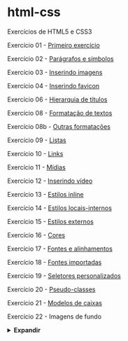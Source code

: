 # html-css
 Exercícios de HTML5 e CSS3

 Exercício 01 - <a href="https://afsantos2.github.io/html-css/exercicios/ex001/index.html" target="_blank">Primeiro exercício</a>

 Exercício 02 - <a href="https://afsantos2.github.io/html-css/exercicios/ex002/index.html" target="_blank">Parágrafos e símbolos</a> 

 Exercício 03 - <a href="https://afsantos2.github.io/html-css/exercicios/ex003/index.html" target="_blank">Inserindo imagens</a>

 Exercício 04 - <a href="https://afsantos2.github.io/html-css/exercicios/ex004/index.html" target="_blank">Inserindo favicon</a>

 Exercício 06 - <a href="https://afsantos2.github.io/html-css/exercicios/ex006/index.html" target="_blank">Hierarquia de títulos</a>

 Exercício 08 - <a href="https://afsantos2.github.io/html-css/exercicios/ex008/index.html" target="_blank">Formatação de textos</a>

 Exercício 08b - <a href="https://afsantos2.github.io/html-css/exercicios/ex008b/index.html" target="_blank">Outras formatações</a>

 Exercício 09 - <a href="https://afsantos2.github.io/html-css/exercicios/ex009/index.html" target="_blank">Listas</a>

 Exercício 10 - <a href="https://afsantos2.github.io/html-css/exercicios/ex010/index.html" target="_blank">Links</a>

 Exercício 11 - <a href="https://afsantos2.github.io/html-css/exercicios/ex011/index.html" target="_blank">Mídias</a>

 Exercício 12 - <a href="https://afsantos2.github.io/html-css/exercicios/ex012/index.html" target="_blank">Inserindo vídeo</a>

 Exercício 13 - <a href="https://afsantos2.github.io/html-css/exercicios/ex013/index.html" target="_blank">Estilos inline</a>

 Exercício 14 - <a href="https://afsantos2.github.io/html-css/exercicios/ex014/index.html" target="_blank">Estilos locais-internos</a>

 Exercício 15 - <a href="https://afsantos2.github.io/html-css/exercicios/ex015/index.html" target="_blank">Estilos externos</a>

 Exercício 16 - <a href="https://afsantos2.github.io/html-css/exercicios/ex016/index.html" target="_blank">Cores</a>

 Exercício 17 - <a href="https://afsantos2.github.io/html-css/exercicios/ex017/index.html" target="_blank">Fontes e alinhamentos</a>

 Exercício 18 - <a href="https://afsantos2.github.io/html-css/exercicios/ex018/index.html" target="_blank">Fontes importadas</a>

 Exercício 19 - <a href="https://afsantos2.github.io/html-css/exercicios/ex019/index.html" target="_blank">Seletores personalizados</a>

 Exercício 20 - <a href="https://afsantos2.github.io/html-css/exercicios/ex020/index.html" target="_blank">Pseudo-classes</a>

 Exercício 21 - <a href="https://afsantos2.github.io/html-css/exercicios/ex021/index.html" target="_blank">Modelos de caixas</a>

 Exercício 22 - Imagens de fundo
<details> 
    <summary>
    <b>Expandir</b>
    </summary>

> - <a href="https://afsantos2.github.io/html-css/exercicios/ex022/fundo001.html" target="_blank">Exercício 22.1</a>
> - <a href="https://afsantos2.github.io/html-css/exercicios/ex022/fundo002.html" target="_blank">Exercício 22.2</a>
> - <a href="https://afsantos2.github.io/html-css/exercicios/ex022/fundo003.html" target="_blank">Exercício 22.3</a>
> - <a href="https://afsantos2.github.io/html-css/exercicios/ex022/fundo004.html" target="_blank">Exercício 22.4</a>
> - <a href="https://afsantos2.github.io/html-css/exercicios/ex022/fundo005.html" target="_blank">Exercício 22.5</a>
> - <a href="https://afsantos2.github.io/html-css/exercicios/ex022/fundo006.html" target="_blank">Exercício 22.6</a>

</details>
     
 